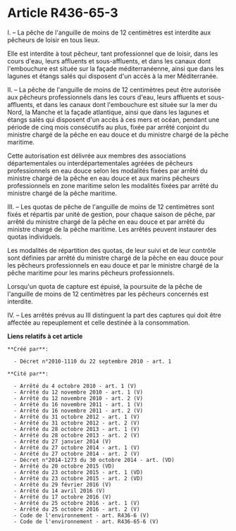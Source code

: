 # Article R436-65-3

I. – La pêche de l'anguille de moins de 12 centimètres est interdite aux pêcheurs de loisir en tous lieux.

Elle est interdite à tout pêcheur, tant professionnel que de loisir, dans les cours d'eau, leurs affluents et sous-affluents,
et dans les canaux dont l'embouchure est située sur la façade méditerranéenne, ainsi que dans les lagunes et étangs salés qui
disposent d'un accès à la mer Méditerranée.

II. – La pêche de l'anguille de moins de 12 centimètres peut être autorisée aux pêcheurs professionnels dans les cours d'eau,
leurs affluents et sous-affluents, et dans les canaux dont l'embouchure est située sur la mer du Nord, la Manche et la façade
atlantique, ainsi que dans les lagunes et étangs salés qui disposent d'un accès à ces mers et océan, pendant une période de
cinq mois consécutifs au plus, fixée par arrêté conjoint du ministre chargé de la pêche en eau douce et du ministre chargé de
la pêche maritime.

Cette autorisation est délivrée aux membres des associations départementales ou interdépartementales agréées de pêcheurs
professionnels en eau douce selon les modalités fixées par arrêté du ministre chargé de la pêche en eau douce et aux marins
pêcheurs professionnels en zone maritime selon les modalités fixées par arrêté du ministre chargé de la pêche maritime.

III. – Les quotas de pêche de l'anguille de moins de 12 centimètres sont fixés et répartis par unité de gestion, pour chaque
saison de pêche, par arrêté du ministre chargé de la pêche en eau douce et par arrêté du ministre chargé de la pêche
maritime. Les arrêtés peuvent instaurer des quotas individuels.

Les modalités de répartition des quotas, de leur suivi et de leur contrôle sont définies par arrêté du ministre chargé de la
pêche en eau douce pour les pêcheurs professionnels en eau douce et par le ministre chargé de la pêche maritime pour les
marins pêcheurs professionnels.

Lorsqu'un quota de capture est épuisé, la poursuite de la pêche de l'anguille de moins de 12 centimètres par les pêcheurs
concernés est interdite.

IV. – Les arrêtés prévus au III distinguent la part des captures qui doit être affectée au repeuplement et celle destinée à
la consommation.

**Liens relatifs à cet article**

	**Créé par**:

	  - Décret n°2010-1110 du 22 septembre 2010 - art. 1

	**Cité par**:

	  - Arrêté du 4 octobre 2010 - art. 1 (V)
	  - Arrêté du 12 novembre 2010 - art. 1 (V)
	  - Arrêté du 12 novembre 2010 - art. 2 (V)
	  - Arrêté du 16 novembre 2011 - art. 1 (V)
	  - Arrêté du 16 novembre 2011 - art. 2 (V)
	  - Arrêté du 31 octobre 2012 - art. 1 (V)
	  - Arrêté du 31 octobre 2012 - art. 2 (V)
	  - Arrêté du 28 octobre 2013 - art. 1 (V)
	  - Arrêté du 28 octobre 2013 - art. 2 (V)
	  - Arrêté du 27 janvier 2014 (V)
	  - Arrêté du 27 octobre 2014 - art. 1 (V)
	  - Arrêté du 27 octobre 2014 - art. 2 (V)
	  - Décret n°2014-1273 du 30 octobre 2014 - art. (VD)
	  - Arrêté du 20 octobre 2015 (VD)
	  - Arrêté du 23 octobre 2015 - art. 1 (VD)
	  - Arrêté du 23 octobre 2015 - art. 2 (VD)
	  - Arrêté du 29 février 2016 (V)
	  - Arrêté du 14 avril 2016 (V)
	  - Arrêté du 17 octobre 2016 (V)
	  - Arrêté du 25 octobre 2016 - art. 1 (V)
	  - Arrêté du 25 octobre 2016 - art. 2 (V)
	  - Code de l'environnement - art. R436-6 (V)
	  - Code de l'environnement - art. R436-65-6 (V)
